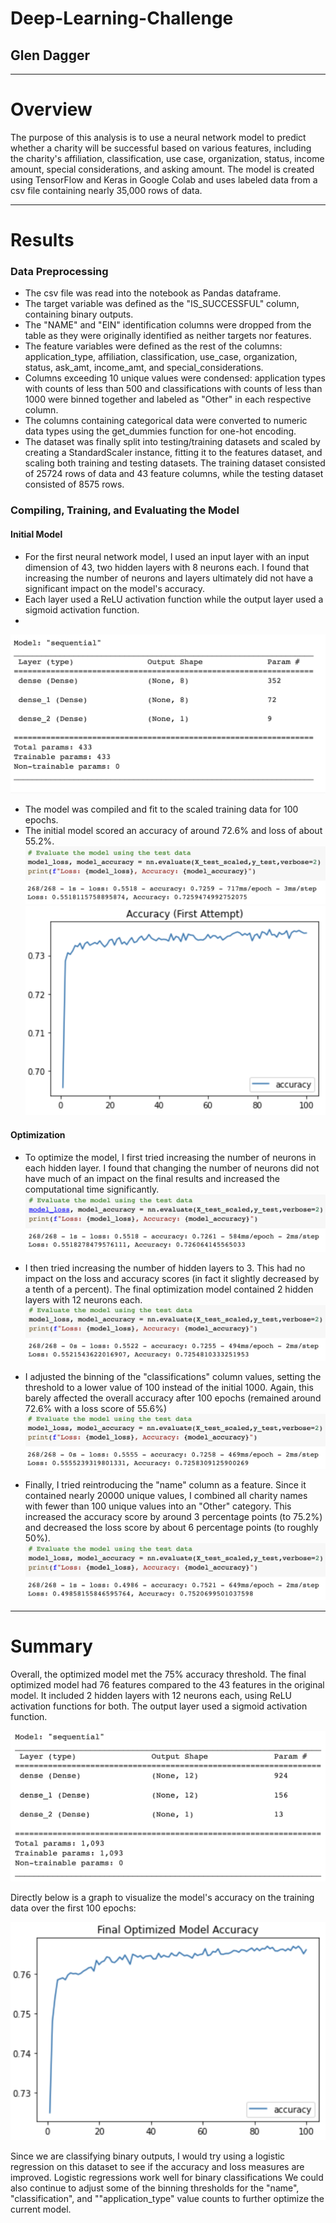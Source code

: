 # Deep-Learning-Challenge

## Glen Dagger

<hr>

# Overview

The purpose of this analysis is to use a neural network model to predict whether a charity will be successful based on various features, including the charity's affiliation, classification, use case, organization, status, income amount, special considerations, and asking amount. The model is created using TensorFlow and Keras in Google Colab and uses labeled data from a csv file containing nearly 35,000 rows of data.

<hr>

# Results

### Data Preprocessing

- The csv file was read into the notebook as Pandas dataframe.
- The target variable was defined as the "IS_SUCCESSFUL" column, containing binary outputs.
- The "NAME" and "EIN" identification columns were dropped from the table as they were originally identified as neither targets nor features.
- The feature variables were defined as the rest of the columns: application_type, affiliation, classification, use_case, organization, status, ask_amt, income_amt, and special_considerations.
- Columns exceeding 10 unique values were condensed: application types with counts of less than 500 and classifications with counts of less than 1000 were binned together and labeled as "Other" in each respective column.
- The columns containing categorical data were converted to numeric data types using the get_dummies function for one-hot encoding.
- The dataset was finally split into testing/training datasets and scaled by creating a StandardScaler instance, fitting it to the features dataset, and scaling both training and testing datasets. The training dataset consisted of 25724 rows of data and 43 feature columns, while the testing dataset consisted of 8575 rows.


### Compiling, Training, and Evaluating the Model
#### Initial Model

- For the first neural network model, I used an input layer with an input dimension of 43, two hidden layers with 8 neurons each. I found that increasing the number of neurons and layers ultimately did not have a significant impact on the model's accuracy.
- Each layer used a ReLU activation function while the output layer used a sigmoid activation function.
- 
![initial model summary](./Screenshots/model1_summary.png)

- The model was compiled and fit to the scaled training data for 100 epochs.
- The initial model scored an accuracy of around 72.6% and loss of about 55.2%.
![first model report](./Screenshots/model1_report.png)
![1st model graph](./Screenshots/accuracy_graph_model1.png)


#### Optimization

- To optimize the model, I first tried increasing the number of neurons in each hidden layer. I found that changing the number of neurons did not have much of an impact on the final results and increased the computational time significantly.
![optimized model report 1](./Screenshots/model_opt1.png)

- I then tried increasing the number of hidden layers to 3. This had no impact on the loss and accuracy scores (in fact it slightly decreased by a tenth of a percent). The final optimization model contained 2 hidden layers with 12 neurons each. 
![optimized model report 2](./Screenshots/model_opt2.png)

- I adjusted the binning of the "classifications" column values, setting the threshold to a lower value of 100 instead of the initial 1000. Again, this barely affected the overall accuracy after 100 epochs (remained around 72.6% with a loss score of 55.6%)
![optimized model report 3](./Screenshots/model_opt3.png)

- Finally, I tried reintroducing the "name" column as a feature. Since it contained nearly 20000 unique values, I combined all charity names with fewer than 100 unique values into an "Other" category. This increased the accuracy score by around 3 percentage points (to 75.2%) and decreased the loss score by about 6 percentage points (to roughly 50%).
![optimized model report 4](./Screenshots/model_opt4.png)

<hr>

# Summary

Overall, the optimized model met the 75% accuracy threshold. The final optimized model had 76 features compared to the 43 features in the original model. It included 2 hidden layers with 12 neurons each, using ReLU activation functions for both. The output layer used a sigmoid activation function.

![optimized model accuracy graph](./Screenshots/opt_model_summary.png)

Directly below is a graph to visualize the model's accuracy on the training data over the first 100 epochs:

![optimized model accuracy graph](./Screenshots/accuracy_opt_model.png)

Since we are classifying binary outputs, I would try using a logistic regression on this dataset to see if the accuracy and loss measures are improved. Logistic regressions work well for binary classifications We could also continue to adjust some of the binning thresholds for the "name", "classification", and ""application_type" value counts to further optimize the current model.
